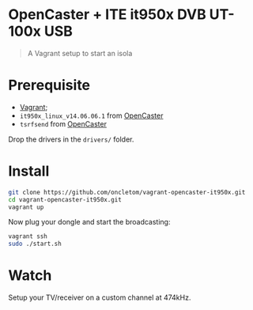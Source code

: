 # OpenCaster + ITE it950x DVB UT-100x USB

> A Vagrant setup to start an isola

# Prerequisite

- [Vagrant](https://www.vagrantup.com);
- `it950x_linux_v14.06.06.1` from [OpenCaster](www.avalpa.com/the-key-values/15-free-software/33-opencaster)
- `tsrfsend` from [OpenCaster](www.avalpa.com/the-key-values/15-free-software/33-opencaster)

Drop the drivers in the `drivers/` folder.

# Install

```bash
git clone https://github.com/oncletom/vagrant-opencaster-it950x.git
cd vagrant-opencaster-it950x.git
vagrant up
```

Now plug your dongle and start the broadcasting:

```bash
vagrant ssh
sudo ./start.sh
```

# Watch

Setup your TV/receiver on a custom channel at 474kHz.